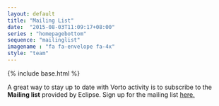 ```yaml
---
layout: default
title: "Mailing List"
date:  "2015-08-03T11:09:17+08:00"
series : "homepagebottom"
sequence: "mailinglist"
imagename : "fa fa-envelope fa-4x"
style: "team"
---
```

{% include base.html %}

A great way to stay up to date with Vorto activity is to subscribe to the **Mailing list** provided by Eclipse. Sign up for the mailing list <a href="https://dev.eclipse.org/mailman/listinfo/vorto-dev" target="_blank">here.</a>

